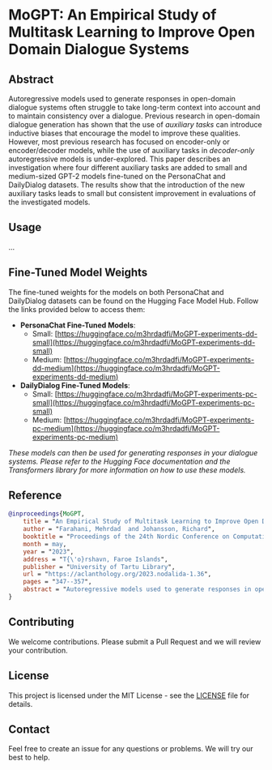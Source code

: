 # MoGPT: An Empirical Study of Multitask Learning to Improve Open Domain Dialogue Systems

## Abstract

Autoregressive models used to generate responses in open-domain dialogue systems often struggle to take long-term context into account and to maintain consistency over a dialogue.
Previous research in open-domain dialogue generation has shown that the use of *auxiliary tasks* can introduce inductive biases that encourage the model to improve these qualities. However, most previous research has focused on encoder-only or encoder/decoder models, while the use of auxiliary tasks in *decoder-only* autoregressive models is under-explored.
This paper describes an investigation where four different auxiliary tasks are added to small and medium-sized GPT-2 models fine-tuned on the PersonaChat and DailyDialog datasets.
The results show that the introduction of the new auxiliary tasks leads to small but consistent improvement in evaluations of the investigated models.

## Usage

...

## Fine-Tuned Model Weights
The fine-tuned weights for the models on both PersonaChat and DailyDialog datasets can be found on the Hugging Face Model Hub. Follow the links provided below to access them:

- **PersonaChat Fine-Tuned Models**: 
  - Small: [https://huggingface.co/m3hrdadfi/MoGPT-experiments-dd-small](https://huggingface.co/m3hrdadfi/MoGPT-experiments-dd-small)
  - Medium: [https://huggingface.co/m3hrdadfi/MoGPT-experiments-dd-medium](https://huggingface.co/m3hrdadfi/MoGPT-experiments-dd-medium)
- **DailyDialog Fine-Tuned Models**: 
  - Small: [https://huggingface.co/m3hrdadfi/MoGPT-experiments-pc-small](https://huggingface.co/m3hrdadfi/MoGPT-experiments-pc-small)
  - Medium: [https://huggingface.co/m3hrdadfi/MoGPT-experiments-pc-medium](https://huggingface.co/m3hrdadfi/MoGPT-experiments-pc-medium)

*These models can then be used for generating responses in your dialogue systems. Please refer to the Hugging Face documentation and the Transformers library for more information on how to use these models.*

## Reference
```bibtex
@inproceedings{MoGPT,
    title = "An Empirical Study of Multitask Learning to Improve Open Domain Dialogue Systems",
    author = "Farahani, Mehrdad  and Johansson, Richard",
    booktitle = "Proceedings of the 24th Nordic Conference on Computational Linguistics (NoDaLiDa)",
    month = may,
    year = "2023",
    address = "T{\'o}rshavn, Faroe Islands",
    publisher = "University of Tartu Library",
    url = "https://aclanthology.org/2023.nodalida-1.36",
    pages = "347--357",
    abstract = "Autoregressive models used to generate responses in open-domain dialogue systems often struggle to take long-term context into account and to maintain consistency over a dialogue. Previous research in open-domain dialogue generation has shown that the use of \textit{auxiliary tasks} can introduce inductive biases that encourage the model to improve these qualities. However, most previous research has focused on encoder-only or encoder/decoder models, while the use of auxiliary tasks in \textit{encoder-only} autoregressive models is under-explored. This paper describes an investigation where four different auxiliary tasks are added to small and medium-sized GPT-2 models fine-tuned on the PersonaChat and DailyDialog datasets. The results show that the introduction of the new auxiliary tasks leads to small but consistent improvement in evaluations of the investigated models.",
}
```
## Contributing
We welcome contributions. Please submit a Pull Request and we will review your contribution.


## License
This project is licensed under the MIT License - see the [LICENSE](LICENSE) file for details.

## Contact
Feel free to create an issue for any questions or problems. We will try our best to help.
